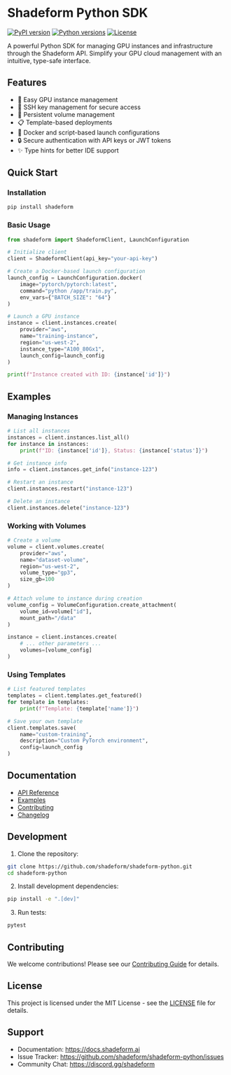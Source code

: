 # Shadeform Python SDK

[![PyPI version](https://badge.fury.io/py/shadeform.svg)](https://badge.fury.io/py/shadeform)
[![Python versions](https://img.shields.io/pypi/pyversions/shadeform.svg)](https://pypi.org/project/shadeform/)
[![License](https://img.shields.io/pypi/l/shadeform.svg)](https://github.com/shadeform/shadeform-python/blob/main/LICENSE)

A powerful Python SDK for managing GPU instances and infrastructure through the Shadeform API. Simplify your GPU cloud management with an intuitive, type-safe interface.

## Features

- 🚀 Easy GPU instance management
- 🔑 SSH key management for secure access
- 💾 Persistent volume management
- 📋 Template-based deployments
- 🐳 Docker and script-based launch configurations
- 🔒 Secure authentication with API keys or JWT tokens
- ✨ Type hints for better IDE support

## Quick Start

### Installation

```bash
pip install shadeform
```

### Basic Usage

```python
from shadeform import ShadeformClient, LaunchConfiguration

# Initialize client
client = ShadeformClient(api_key="your-api-key")

# Create a Docker-based launch configuration
launch_config = LaunchConfiguration.docker(
    image="pytorch/pytorch:latest",
    command="python /app/train.py",
    env_vars={"BATCH_SIZE": "64"}
)

# Launch a GPU instance
instance = client.instances.create(
    provider="aws",
    name="training-instance",
    region="us-west-2",
    instance_type="A100_80Gx1",
    launch_config=launch_config
)

print(f"Instance created with ID: {instance['id']}")
```

## Examples

### Managing Instances

```python
# List all instances
instances = client.instances.list_all()
for instance in instances:
    print(f"ID: {instance['id']}, Status: {instance['status']}")

# Get instance info
info = client.instances.get_info("instance-123")

# Restart an instance
client.instances.restart("instance-123")

# Delete an instance
client.instances.delete("instance-123")
```

### Working with Volumes

```python
# Create a volume
volume = client.volumes.create(
    provider="aws",
    name="dataset-volume",
    region="us-west-2",
    volume_type="gp3",
    size_gb=100
)

# Attach volume to instance during creation
volume_config = VolumeConfiguration.create_attachment(
    volume_id=volume["id"],
    mount_path="/data"
)

instance = client.instances.create(
    # ... other parameters ...
    volumes=[volume_config]
)
```

### Using Templates

```python
# List featured templates
templates = client.templates.get_featured()
for template in templates:
    print(f"Template: {template['name']}")

# Save your own template
client.templates.save(
    name="custom-training",
    description="Custom PyTorch environment",
    config=launch_config
)
```

## Documentation

- [API Reference](docs/api/index.md)
- [Examples](docs/examples.md)
- [Contributing](CONTRIBUTING.md)
- [Changelog](CHANGELOG.md)

## Development

1. Clone the repository:
```bash
git clone https://github.com/shadeform/shadeform-python.git
cd shadeform-python
```

2. Install development dependencies:
```bash
pip install -e ".[dev]"
```

3. Run tests:
```bash
pytest
```

## Contributing

We welcome contributions! Please see our [Contributing Guide](CONTRIBUTING.md) for details.

## License

This project is licensed under the MIT License - see the [LICENSE](LICENSE) file for details.

## Support

- Documentation: https://docs.shadeform.ai
- Issue Tracker: https://github.com/shadeform/shadeform-python/issues
- Community Chat: https://discord.gg/shadeform